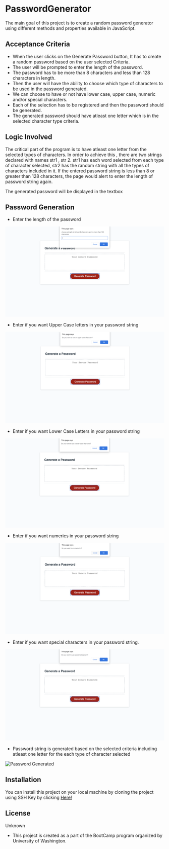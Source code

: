 # PasswordGenerator

The main goal of this project is to create a random password generator using different methods and properties available in JavaScript. 

## Acceptance Criteria

* When the user clicks on the Generate Password button, It has to create a random password based on the user selected Criteria.
* The user will be prompted to enter the length of the password.
* The password has to be more than 8 characters and less than 128 characters in length.
* Then the user will have the ability to choose which type of characters to be used in the password generated.
* We can choose to have or not have lower case, upper case, numeric and/or special characters.
* Each of the selection has to be registered and then the password should be generated.
* The generated password should have atleast one letter which is in the selected character type criteria.

## Logic Involved

The critical part of the program is to have atleast one letter from the selected types of characters. In order to achieve this , there are two strings declared with names str1 , str 2. str1 has each word selected from each type of character selected, str2 has the random string with all the types of characters included in it. If the entered password string is less than 8 or greater than 128 characters, the page would alert to enter the length of password string again.

The generated password will be displayed in the textbox

## Password Generation

* Enter the length of the password

![length screenshot](Assets/length.png)

* Enter if you want Upper Case letters in your password string

![upper case screenshot](Assets/UpperCase.png)

* Enter if you want Lower Case Letters in your password string

![lower case screenshot](Assets/LowerCase.png)

* Enter if you want numerics in your password string

![Numerics screenshot](Assets/Numerics.png)

* Enter if you want special characters in your password string.

![Numerics screenshot](Assets/SpecialCharacters.png)

* Password string is generated based on the selected criteria including atleast one letter for the each type of character selected

![Password Generated](Assets/GeneratedPassword)

## Installation

You can install this project on your local machine by cloning the project using SSH Key by clicking [Here!](git@github.com:anurav18/PasswordGenerator.git)

## License

Unknown

* This project is created as a part of the BootCamp program organized by University of Washington.




